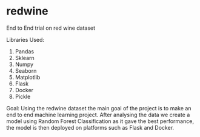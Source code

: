 # redwine
End to End trial on red wine dataset

Libraries Used:
1. Pandas
2. Sklearn
3. Numpy 
4. Seaborn
5. Matplotlib
6. Flask
7. Docker
8. Pickle

Goal:
Using the redwine dataset the main goal of the project is to make an end to end machine learning project.
After analysing the data we create a model using Random Forest Classification as it gave the best performance, the model is then deployed on platforms such as Flask and Docker.

